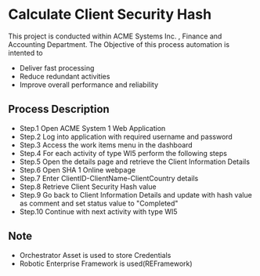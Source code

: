 # Calculate Client Security Hash

This project is conducted within ACME Systems Inc. , Finance and Accounting Department. The Objective of this process automation is intented to

- Deliver fast processing
- Reduce redundant activities
- Improve overall performance and reliability

## Process Description

- Step.1 Open ACME System 1 Web Application
- Step.2 Log into application with required username and password
- Step.3 Access the work items menu in the dashboard
- Step.4 For each activity of type WI5 perform the following steps
- Step.5 Open the details page and retrieve the Client Information Details
- Step.6 Open SHA 1 Online webpage
- Step.7 Enter ClientID-ClientName-ClientCountry details
- Step.8 Retrieve Client Security Hash value
- Step.9 Go back to Client Information Details and update with hash value as comment and set status value to "Completed"
- Step.10 Continue with next activity with type WI5

## Note

- Orchestrator Asset is used to store Credentials
- Robotic Enterprise Framework is used(REFramework)

